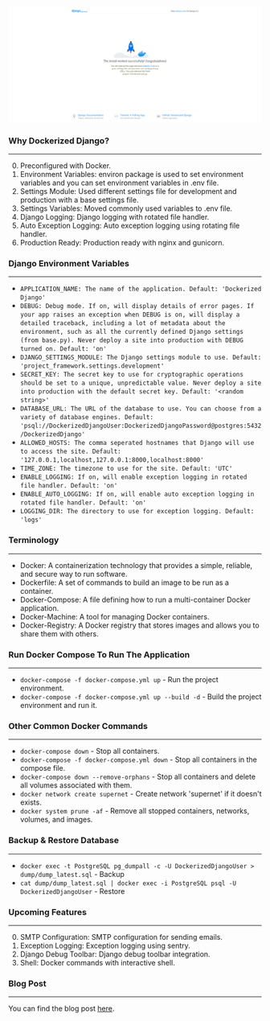 ![screenshot](https://github.com/insafm/dockerized-django/blob/main/SCREENSHOT.png?raw=true)

### Why Dockerized Django?
----

0. Preconfigured with Docker.
1. Environment Variables: environ package is used to set environment variables and you can set environment variables in .env file.
2. Settings Module: Used different settings file for development and production with a base settings file.
3. Settings Variables: Moved commonly used variables to .env file.
4. Django Logging: Django logging with rotated file handler.
5. Auto Exception Logging: Auto exception logging using rotating file handler.
6. Production Ready: Production ready with nginx and gunicorn.

### Django Environment Variables
----

- ``` APPLICATION_NAME: The name of the application. Default: 'Dockerized Django' ```
- ``` DEBUG: Debug mode. If on, will display details of error pages. If your app raises an exception when DEBUG is on, will display a detailed traceback, including a lot of metadata about the environment, such as all the currently defined Django settings (from base.py). Never deploy a site into production with DEBUG turned on. Default: 'on' ```
- ``` DJANGO_SETTINGS_MODULE: The Django settings module to use. Default: 'project_framework.settings.development' ```
- ``` SECRET_KEY: The secret key to use for cryptographic operations should be set to a unique, unpredictable value. Never deploy a site into production with the default secret key. Default: '<random string>' ```
- ``` DATABASE_URL: The URL of the database to use. You can choose from a variety of database engines. Default: 'psql://DockerizedDjangoUser:DockerizedDjangoPassword@postgres:5432/DockerizedDjango' ```
- ``` ALLOWED_HOSTS: The comma seperated hostnames that Django will use to access the site. Default: '127.0.0.1,localhost,127.0.0.1:8000,localhost:8000' ```
- ``` TIME_ZONE: The timezone to use for the site. Default: 'UTC' ```
- ``` ENABLE_LOGGING: If on, will enable exception logging in rotated file handler. Default: 'on' ```
- ``` ENABLE_AUTO_LOGGING: If on, will enable auto exception logging in rotated file handler. Default: 'on' ```
- ``` LOGGING_DIR: The directory to use for exception logging. Default: 'logs' ```


### Terminology
----

- Docker: A containerization technology that provides a simple, reliable, and secure way to run software.
- Dockerfile: A set of commands to build an image to be run as a container.
- Docker-Compose: A file defining how to run a multi-container Docker application.
- Docker-Machine: A tool for managing Docker containers.
- Docker-Registry: A Docker registry that stores images and allows you to share them with others.

### Run Docker Compose To Run The Application
----

- ``` docker-compose -f docker-compose.yml up ``` - Run the project environment.
- ``` docker-compose -f docker-compose.yml up --build -d ``` - Build the project environment and run it.

### Other Common Docker Commands
----

- ``` docker-compose down ``` - Stop all containers.
- ``` docker-compose -f docker-compose.yml down ``` - Stop all containers in the compose file.
- ``` docker-compose down --remove-orphans ``` - Stop all containers and delete all volumes associated with them.
- ``` docker network create supernet ``` - Create network 'supernet' if it doesn't exists.
- ``` docker system prune -af ``` - Remove all stopped containers, networks, volumes, and images.

### Backup & Restore Database
----

- ``` docker exec -t PostgreSQL pg_dumpall -c -U DockerizedDjangoUser > dump/dump_latest.sql ```  - Backup
- ``` cat dump/dump_latest.sql | docker exec -i PostgreSQL psql -U DockerizedDjangoUser ``` - Restore

### Upcoming Features
----
0. SMTP Configuration: SMTP configuration for sending emails.
1. Exception Logging: Exception logging using sentry.
2. Django Debug Toolbar: Django debug toolbar integration.
3. Shell: Docker commands with interactive shell.

### Blog Post
----
You can find the blog post [here](https://insafweb.in/blog/category/django/how-to-install-django-with-docker-dockerized-django/).